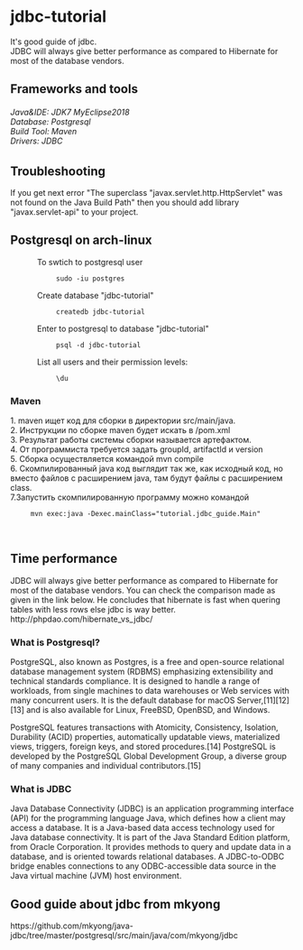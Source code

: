 # jdbc-tutorial
It's good guide of jdbc.<br>
JDBC will always give better performance as compared to Hibernate for most of the database vendors.<br>

<h2>Frameworks and tools</h2>

<h6>
    Java&IDE: JDK7 MyEclipse2018<br>
    Database: Postgresql<br>
    Build Tool: Maven<br>
    Drivers: JDBC<br>
</h6>

<h2>Troubleshooting</h2>
  <div>If you get next error "The superclass "javax.servlet.http.HttpServlet" was not found on the Java Build Path" then you should add library "javax.servlet-api" to your project.
  </div>

<h2>Postgresql on arch-linux</h2>
<ul>
<ol>To swtich to postgresql user</ol>
     
            sudo -iu postgres
<ol>Create database "jdbc-tutorial"</ol>

            createdb jdbc-tutorial

<ol>Enter to postgresql to database "jdbc-tutorial"</ol>
  
            psql -d jdbc-tutorial            

<ol>List all users and their permission levels:</ol>
  
            \du
</ul>

<h3>Maven</h3>
1. maven ищет код для сборки в директории <project>src/main/java.
<br>
2. Инструкции по сборке maven будет искать в <project>/pom.xml
<br>
3. Результат работы системы сборки называется артефактом.
<br>
4. От программиста требуется задать groupId, artifactId и version
<br>
5. Сборка осуществляется командой mvn compile
<br>
6. Скомпилированный java код выглядит так же, как исходный код, но вместо файлов с расширением java, там будут файлы с расширением class.
<br>
7.Запустить скомпилированную программу можно командой
  
         mvn exec:java -Dexec.mainClass="tutorial.jdbc_guide.Main"
 <br>

<h2>Time performance</h3>
JDBC will always give better performance as compared to Hibernate for most of the database vendors. You can check the comparison made as given in the link below. He concludes that hibernate is fast when quering tables with less rows else jdbc is way better.
http://phpdao.com/hibernate_vs_jdbc/

<h3>What is Postgresql?</h3>

PostgreSQL, also known as Postgres, is a free and open-source relational database management system (RDBMS) emphasizing extensibility and technical standards compliance. It is designed to handle a range of workloads, from single machines to data warehouses or Web services with many concurrent users. It is the default database for macOS Server,[11][12][13] and is also available for Linux, FreeBSD, OpenBSD, and Windows.

PostgreSQL features transactions with Atomicity, Consistency, Isolation, Durability (ACID) properties, automatically updatable views, materialized views, triggers, foreign keys, and stored procedures.[14] PostgreSQL is developed by the PostgreSQL Global Development Group, a diverse group of many companies and individual contributors.[15]

<h3>What is JDBC</h3>

Java Database Connectivity (JDBC) is an application programming interface (API) for the programming language Java, which defines how a client may access a database. It is a Java-based data access technology used for Java database connectivity. It is part of the Java Standard Edition platform, from Oracle Corporation. It provides methods to query and update data in a database, and is oriented towards relational databases. A JDBC-to-ODBC bridge enables connections to any ODBC-accessible data source in the Java virtual machine (JVM) host environment.





<h2>Good guide about jdbc from mkyong</h2>
https://github.com/mkyong/java-jdbc/tree/master/postgresql/src/main/java/com/mkyong/jdbc

